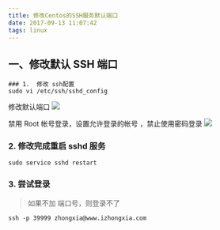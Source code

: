 ```yaml
---
title: 修改Centos的SSH服务默认端口
date: 2017-09-13 11:07:42
tags: linux
---
```


## 一、修改默认 SSH 端口

```
### 1.  修改 ssh配置
sudo vi /etc/ssh/sshd_config
```

修改默认端口
![](https://ws3.sinaimg.cn/large/006tKfTcly1fjhr8p6ywsj30sa0i0tco.jpg)

禁用 Root 帐号登录，设置允许登录的帐号 ，禁止使用密码登录
![](https://ws3.sinaimg.cn/large/006tKfTcly1fjhr997ukjj30jq0gujtq.jpg)

### 2. 修改完成重启 sshd 服务

```
sudo service sshd restart
```

### 3. 尝试登录

> 如果不加 端口号，则登录不了

```
ssh -p 39999 zhongxia@www.izhongxia.com
```
